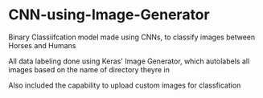 # CNN-using-Image-Generator
Binary Classiifcation model made using CNNs, to classify images between Horses and Humans

All data labeling done using Keras' Image Generator, which autolabels all images based on the name of directory theyre in

Also included the capability to upload custom images for classfication
